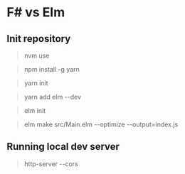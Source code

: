 # F# vs Elm

## Init repository

> nvm use

> npm install -g yarn

> yarn init

> yarn add elm --dev

> elm init

> elm make src/Main.elm --optimize --output=index.js

## Running local dev server

> http-server --cors
